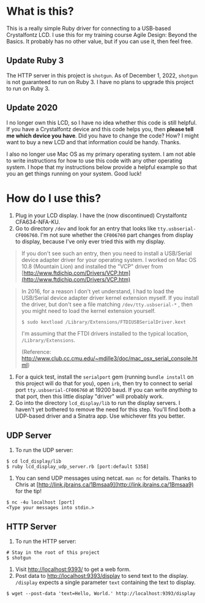 # What is this?

This is a really simple Ruby driver for connecting to a USB-based Crystalfontz LCD. I use this for my training course Agile Design: Beyond the Basics. It probably has no other value, but if you can use it, then feel free.

## Update Ruby 3

The HTTP server in this project is `shotgun`. As of December 1, 2022, `shotgun` is not guaranteed to run on Ruby 3. I have no plans to upgrade this project to run on Ruby 3.

## Update 2020

I no longer own this LCD, so I have no idea whether this code is still helpful. If you have a Crystalfontz device and this code helps you, then **please tell me which device you have**. Did you have to change the code? How? I might want to buy a new LCD and that information could be handy. Thanks.

I also no longer use Mac OS as my primary operating system. I am not able to write instructions for how to use this code with any other operating system. I hope that my instructions below provide a helpful example so that you an get things running on your system. Good luck!

# How do I use this?

1. Plug in your LCD display. I have the (now discontinued) Crystalfontz CFA634-NFA-KU.
2. Go to directory `/dev` and look for an entry that looks like `tty.usbserial-CF006760`. I'm not sure whether the `CF006760` part changes from display to display, because I've only ever tried this with my display.
> If you don't see such an entry, then you need to install a USB/Serial device adapter driver for your operating system. I worked on Mac OS 10.8 (Mountain Lion) and installed the "VCP" driver from [http://www.ftdichip.com/Drivers/VCP.htm](http://www.ftdichip.com/Drivers/VCP.htm)

>   In 2016, for a reason I don't yet understand, I had to load the USB/Serial device adapter driver kernel extension myself. If you install the driver, but don't see a file matching `/dev/tty.usbserial-*` , then you might need to load the kernel extension yourself.
>
>   ```bash
>   $ sudo kextload /Library/Extensions/FTDIUSBSerialDriver.kext
>   ```
>
>   I'm assuming that the FTDI drivers installed to the typical location, `/Library/Extensions`.
>
>   (Reference: <http://www.club.cc.cmu.edu/~mdille3/doc/mac_osx_serial_console.html>)

1. For a quick test, install the `serialport` gem (running `bundle install` on this project will do that for you), open `irb`, then try to connect to serial port `tty.usbserial-CF006760` at 19200 baud. If you can write *anything* to that port, then this little display "driver" will probably work.
2. Go into the directory `lcd_display/lib` to run the display servers. I haven't yet bothered to remove the need for this step. You'll find both a UDP-based driver and a Sinatra app. Use whichever fits you better.

## UDP Server

1. To run the UDP server:

```
$ cd lcd_display/lib
$ ruby lcd_display_udp_server.rb [port:default 5358]
```

1. You can send UDP messages using netcat. `man nc` for details. Thanks to Chris at [http://link.jbrains.ca/1Bmsaa9](http://link.jbrains.ca/1Bmsaa9) for the tip!

```
$ nc -4u localhost [port]
<Type your messages into stdin.>
```

## HTTP Server

1. To run the HTTP server:

```
# Stay in the root of this project
$ shotgun
```

1. Visit [http://localhost:9393/](http://localhost:9393/) to get a web form.
2. Post data to [http://localhost:9393/display](http://localhost:9393/display) to send text to the display. `/display` expects a single parameter `text` containing the text to display.

```
$ wget --post-data 'text=Hello, World.' http://localhost:9393/display
```
